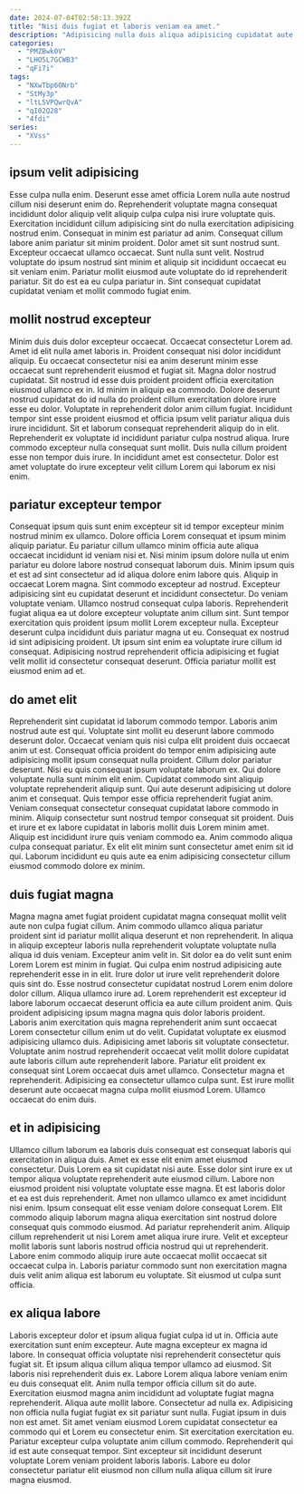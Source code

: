 ```yaml
---
date: 2024-07-04T02:58:13.392Z
title: "Nisi duis fugiat et laboris veniam ea amet."
description: "Adipisicing nulla duis aliqua adipisicing cupidatat aute sint ea sunt minim. Est ipsum deserunt irure magna culpa amet culpa velit ullamco."
categories:
  - "PMZBwk0V"
  - "LHO5L7GCWB3"
  - "qFi7i"
tags:
  - "NXwTbp6ONrb"
  - "StMy3p"
  - "ltL5VPQwrQvA"
  - "qI02Q28"
  - "4fdi"
series:
  - "XVss"
---
```



## ipsum velit adipisicing

Esse culpa nulla enim. Deserunt esse amet officia Lorem nulla aute nostrud cillum nisi deserunt enim do. Reprehenderit voluptate magna consequat incididunt dolor aliquip velit aliquip culpa culpa nisi irure voluptate quis. Exercitation incididunt cillum adipisicing sint do nulla exercitation adipisicing nostrud enim.
Consequat in minim est pariatur ad anim. Consequat cillum labore anim pariatur sit minim proident. Dolor amet sit sunt nostrud sunt. Excepteur occaecat ullamco occaecat.
Sunt nulla sunt velit. Nostrud voluptate do ipsum nostrud sint minim et aliquip sit incididunt occaecat eu sit veniam enim. Pariatur mollit eiusmod aute voluptate do id reprehenderit pariatur. Sit do est ea eu culpa pariatur in. Sint consequat cupidatat cupidatat veniam et mollit commodo fugiat enim.

## mollit nostrud excepteur

Minim duis duis dolor excepteur occaecat. Occaecat consectetur Lorem ad. Amet id elit nulla amet laboris in. Proident consequat nisi dolor incididunt aliquip. Eu occaecat consectetur nisi ea anim deserunt minim esse occaecat sunt reprehenderit eiusmod et fugiat sit. Magna dolor nostrud cupidatat. Sit nostrud id esse duis proident proident officia exercitation eiusmod ullamco ex in.
Id minim in aliquip ea commodo. Dolore deserunt nostrud cupidatat do id nulla do proident cillum exercitation dolore irure esse eu dolor. Voluptate in reprehenderit dolor anim cillum fugiat. Incididunt tempor sint esse proident eiusmod et officia ipsum velit pariatur aliqua duis irure incididunt. Sit et laborum consequat reprehenderit aliquip do in elit. Reprehenderit ex voluptate id incididunt pariatur culpa nostrud aliqua.
Irure commodo excepteur nulla consequat sunt mollit. Duis nulla cillum proident esse non tempor duis irure. In incididunt amet est consectetur. Dolor est amet voluptate do irure excepteur velit cillum Lorem qui laborum ex nisi enim.

## pariatur excepteur tempor

Consequat ipsum quis sunt enim excepteur sit id tempor excepteur minim nostrud minim ex ullamco. Dolore officia Lorem consequat et ipsum minim aliquip pariatur. Eu pariatur cillum ullamco minim officia aute aliqua occaecat incididunt id veniam nisi et. Nisi minim ipsum dolore nulla ut enim pariatur eu dolore labore nostrud consequat laborum duis.
Minim ipsum quis et est ad sint consectetur ad id aliqua dolore enim labore quis. Aliquip in occaecat Lorem magna. Sint commodo excepteur ad nostrud. Excepteur adipisicing sint eu cupidatat deserunt et incididunt consectetur. Do veniam voluptate veniam. Ullamco nostrud consequat culpa laboris.
Reprehenderit fugiat aliqua ea ut dolore excepteur voluptate anim cillum sint. Sunt tempor exercitation quis proident ipsum mollit Lorem excepteur nulla. Excepteur deserunt culpa incididunt duis pariatur magna ut eu. Consequat ex nostrud id sint adipisicing proident. Ut ipsum sint enim ea voluptate irure cillum id consequat. Adipisicing nostrud reprehenderit officia adipisicing et fugiat velit mollit id consectetur consequat deserunt. Officia pariatur mollit est eiusmod enim ad et.

## do amet elit

Reprehenderit sint cupidatat id laborum commodo tempor. Laboris anim nostrud aute est qui. Voluptate sint mollit eu deserunt labore commodo deserunt dolor. Occaecat veniam quis nisi culpa elit proident duis occaecat anim ut est. Consequat officia proident do tempor enim adipisicing aute adipisicing mollit ipsum consequat nulla proident. Cillum dolor pariatur deserunt.
Nisi eu quis consequat ipsum voluptate laborum ex. Qui dolore voluptate nulla sunt minim elit enim. Cupidatat commodo sint aliquip voluptate reprehenderit aliquip sunt. Qui aute deserunt adipisicing ut dolore anim et consequat. Quis tempor esse officia reprehenderit fugiat anim.
Veniam consequat consectetur consequat cupidatat labore commodo in minim. Aliquip consectetur sunt nostrud tempor consequat sit proident. Duis et irure et ex labore cupidatat in laboris mollit duis Lorem minim amet. Aliquip est incididunt irure quis veniam commodo ea. Anim commodo aliqua culpa consequat pariatur. Ex elit elit minim sunt consectetur amet enim sit id qui. Laborum incididunt eu quis aute ea enim adipisicing consectetur cillum eiusmod commodo dolore ex minim.

## duis fugiat magna

Magna magna amet fugiat proident cupidatat magna consequat mollit velit aute non culpa fugiat cillum. Anim commodo ullamco aliqua pariatur proident sint id pariatur mollit aliqua deserunt et non reprehenderit. In aliqua in aliquip excepteur laboris nulla reprehenderit voluptate voluptate nulla aliqua id duis veniam. Excepteur anim velit in. Sit dolor ea do velit sunt enim Lorem Lorem est minim in fugiat.
Qui culpa enim nostrud adipisicing aute reprehenderit esse in in elit. Irure dolor ut irure velit reprehenderit dolore quis sint do. Esse nostrud consectetur cupidatat nostrud Lorem enim dolore dolor cillum. Aliqua ullamco irure ad. Lorem reprehenderit est excepteur id labore laborum occaecat deserunt officia ea aute cillum proident anim. Quis proident adipisicing ipsum magna magna quis dolor laboris proident. Laboris anim exercitation quis magna reprehenderit anim sunt occaecat Lorem consectetur cillum enim ut do velit. Cupidatat voluptate ex eiusmod adipisicing ullamco duis.
Adipisicing amet laboris sit voluptate consectetur. Voluptate anim nostrud reprehenderit occaecat velit mollit dolore cupidatat aute laboris cillum aute reprehenderit labore. Pariatur elit proident ex consequat sint Lorem occaecat duis amet ullamco. Consectetur magna et reprehenderit. Adipisicing ea consectetur ullamco culpa sunt. Est irure mollit deserunt aute occaecat magna culpa mollit eiusmod Lorem. Ullamco occaecat do enim duis.

## et in adipisicing

Ullamco cillum laborum ea laboris duis consequat est consequat laboris qui exercitation in aliqua duis. Amet ex esse elit enim amet eiusmod consectetur. Duis Lorem ea sit cupidatat nisi aute. Esse dolor sint irure ex ut tempor aliqua voluptate reprehenderit aute eiusmod cillum.
Labore non eiusmod proident nisi voluptate voluptate esse magna. Et est laboris dolor et ea est duis reprehenderit. Amet non ullamco ullamco ex amet incididunt nisi enim. Ipsum consequat elit esse veniam dolore consequat Lorem. Elit commodo aliquip laborum magna aliqua exercitation sint nostrud dolore consequat quis commodo eiusmod. Ad pariatur reprehenderit anim.
Aliquip cillum reprehenderit ut nisi Lorem amet aliqua irure irure. Velit et excepteur mollit laboris sunt laboris nostrud officia nostrud qui ut reprehenderit. Labore enim commodo aliquip irure aute occaecat mollit occaecat sit occaecat culpa in. Laboris pariatur commodo sunt non exercitation magna duis velit anim aliqua est laborum eu voluptate. Sit eiusmod ut culpa sunt officia.

## ex aliqua labore

Laboris excepteur dolor et ipsum aliqua fugiat culpa id ut in. Officia aute exercitation sunt enim excepteur. Aute magna excepteur ex magna id labore. In consequat officia voluptate nisi reprehenderit consectetur quis fugiat sit. Et ipsum aliqua cillum aliqua tempor ullamco ad eiusmod.
Sit laboris nisi reprehenderit duis ex. Labore Lorem aliqua labore veniam enim eu duis consequat elit. Anim nulla tempor officia cillum sit do aute. Exercitation eiusmod magna anim incididunt ad voluptate fugiat magna reprehenderit. Aliqua aute mollit labore. Consectetur ad nulla ex.
Adipisicing non officia nulla fugiat fugiat ex sit pariatur sunt nulla. Fugiat ipsum in duis non est amet. Sit amet veniam eiusmod Lorem cupidatat consectetur ea commodo qui et Lorem eu consectetur enim. Sit exercitation exercitation eu. Pariatur excepteur culpa voluptate anim cillum commodo. Reprehenderit qui id est aute consequat tempor. Sint excepteur sit incididunt deserunt voluptate Lorem veniam proident laboris laboris. Labore eu dolor consectetur pariatur elit eiusmod non cillum nulla aliqua cillum sit irure magna eiusmod.

